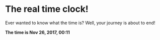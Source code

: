 # The real time clock!

Ever wanted to know what the time is? Well, your journey is about to end!

**The time is Nov 26, 2017, 00:11**